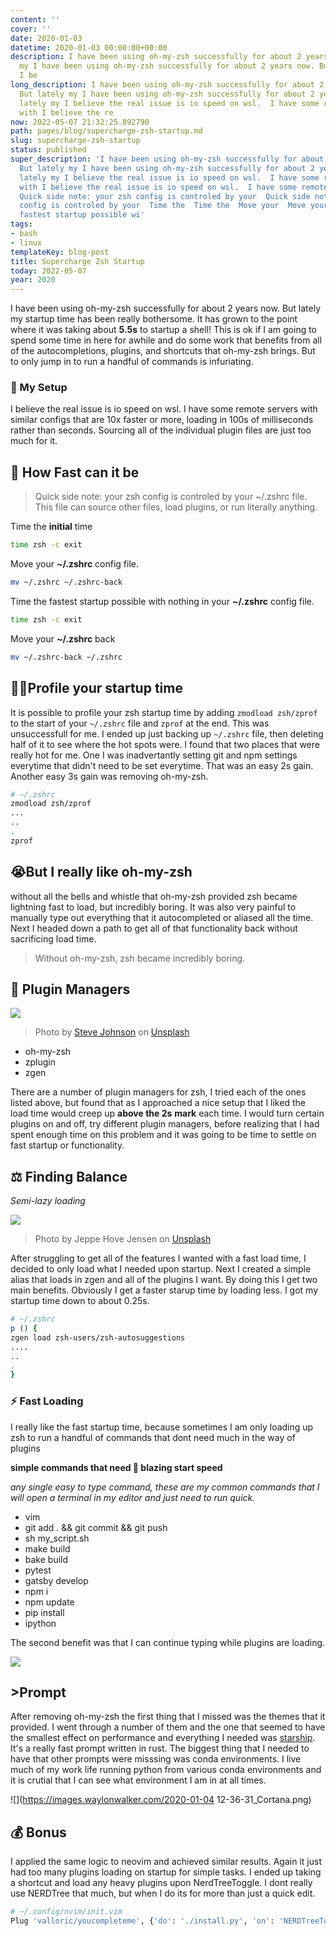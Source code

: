 ```yaml
---
content: ''
cover: ''
date: 2020-01-03
datetime: 2020-01-03 00:00:00+00:00
description: I have been using oh-my-zsh successfully for about 2 years now. But lately
  my I have been using oh-my-zsh successfully for about 2 years now. But lately my
  I be
long_description: I have been using oh-my-zsh successfully for about 2 years now.
  But lately my I have been using oh-my-zsh successfully for about 2 years now. But
  lately my I believe the real issue is io speed on wsl.  I have some remote servers
  with I believe the re
now: 2022-05-07 21:32:25.892790
path: pages/blog/supercharge-zsh-startup.md
slug: supercharge-zsh-startup
status: published
super_description: 'I have been using oh-my-zsh successfully for about 2 years now.
  But lately my I have been using oh-my-zsh successfully for about 2 years now. But
  lately my I believe the real issue is io speed on wsl.  I have some remote servers
  with I believe the real issue is io speed on wsl.  I have some remote servers with
  Quick side note: your zsh config is controled by your  Quick side note: your zsh
  config is controled by your  Time the  Time the  Move your  Move your  Time the
  fastest startup possible wi'
tags:
- bash
- linux
templateKey: blog-post
title: Supercharge Zsh Startup
today: 2022-05-07
year: 2020
---
```


I have been using oh-my-zsh successfully for about 2 years now. But lately my
startup time has been really bothersome. It has grown to the point where it was
taking about **5.5s** to startup a shell!  This is ok if I am going to spend
some time in here for awhile and do some work that benefits from all of the
autocompletions, plugins, and shortcuts that oh-my-zsh brings.  But to only
jump in to run a handful of commands is infuriating.

### 📑 My Setup

I believe the real issue is io speed on wsl.  I have some remote servers with
similar configs that are 10x faster or more, loading in 100s of milliseconds
rather than seconds.  Sourcing all of the individual plugin files are just too
much for it.

## 💨 How Fast can it be

> Quick side note: your zsh config is controled by your \~/.zshrc file.  This
> file can source other files, load plugins, or run literally anything.

Time the **initial** time

``` bash
time zsh -c exit
```

Move your **\~/.zshrc** config file.

``` bash
mv ~/.zshrc ~/.zshrc-back
```

Time the fastest startup possible with nothing in your **\~/.zshrc** config file.

``` bash
time zsh -c exit
```

Move your **\~/.zshrc** back

``` bash
mv ~/.zshrc-back ~/.zshrc
```

## 🕵️‍♂️Profile your startup time

It is possible to profile your zsh startup time by adding `zmodload zsh/zprof`
to the start of your `~/.zshrc` file and `zprof` at the end.  This was
unsuccessfull for me.  I ended up just backing up `~/.zshrc` file, then
deleting half of it to see where the hot spots were.  I found that two places
that were really hot for me.  One I was inadvertantly setting git and npm
settings everytime that didn't need to be set everytime.  That was an easy 2s
gain.  Another easy 3s gain was removing oh-my-zsh.

``` bash
# ~/.zshrc
zmodload zsh/zprof
...
..
.
zprof
```

## 😭But I really like oh-my-zsh

without all the bells and whistle that oh-my-zsh provided zsh became lightning fast to load, but incredibly boring.  It was also very painful to manually type out everything that it autocompleted or aliased all the time.  Next I headed down a path to get all of that functionality back without sacrificing load time.

> Without oh-my-zsh, zsh became incredibly boring.

## 🔌 Plugin Managers

![](https://images.waylonwalker.com/steve-johnson-ZUabNmumOcA-unsplash.jpg)

> Photo by [Steve Johnson](https://unsplash.com/@steve_j?utm_source=unsplash&utm_medium=referral&utm_content=creditCopyText) on [Unsplash](https://unsplash.com/s/photos/plug?utm_source=unsplash&utm_medium=referral&utm_content=creditCopyText)

* oh-my-zsh
* zplugin
* zgen

There are a number of plugin managers for zsh, I tried each of the ones listed above, but found that as I approached a nice setup that I liked the load time would creep up **above the 2s** **mark** each time. I would turn certain plugins on and off, try different plugin managers, before realizing that I had spent enough time on this problem and it was going to be time to settle on fast startup or functionality.

## ⚖ Finding Balance

_Semi-lazy loading_

![](https://images.waylonwalker.com/jeppe-hove-jensen-b3eaH1hguOA-unsplash.jpg)

> Photo by Jeppe Hove Jensen on [Unsplash](https://unsplash.com/s/photos/balance?utm_source=unsplash&utm_medium=referral&utm_content=creditCopyText)

After struggling to get all of the features I wanted with a fast load time, I decided to only load what I needed upon startup.  Next I created a simple alias that loads in zgen and all of the plugins I want. By doing this I get two main benefits.  Obviously I get a faster starup time by loading less.  I got my startup time down to about 0.25s.

``` bash
# ~/.zshrc
p () {
zgen load zsh-users/zsh-autosuggestions
....
..
.
}
```

### ⚡ Fast Loading

I really like the fast startup time, because sometimes I am only loading up zsh to run a handful of commands that dont need much in the way of plugins

**simple commands that need 💨 blazing start speed**

_any single easy to type command, these are my common commands that I will open a terminal in my editor and just need to run quick._

* vim
* git add . && git commit && git push
* sh my_script.sh
* make build
* bake build
* pytest
* gatsby develop
* npm i
* npm update
* pip install
* ipython

The second benefit was that I can continue typing while plugins are loading.

![](https://waylonwalker.com/type-while-loading-plugins.gif)

## >Prompt

After removing oh-my-zsh the first thing that I missed was the themes that it provided.  I went through a number of them and the one that seemed to have the smallest effect on performance and everything I needed was [starship](https://starship.rs/).  It's a really fast prompt written in rust.  The biggest thing that I needed to have that other prompts were misssing was conda environments.  I live much of my work life running python from various conda environments and it is crutial that I can see what environment I am in at all times.

![](https://images.waylonwalker.com/2020-01-04 12-36-31_Cortana.png)

## 💰 Bonus

I applied the same logic to neovim and achieved similar results.  Again it just had too many plugins loading on startup for simple tasks.  I ended up taking a shortcut and load any heavy plugins upon NerdTreeToggle.  I dont really use NERDTree that much, but when I do its for more than just a quick edit.

``` bash
# ~/.config/nvim/init.vim
Plug 'valloric/youcompleteme', {'do': './install.py', 'on': 'NERDTreeToggle'}

```